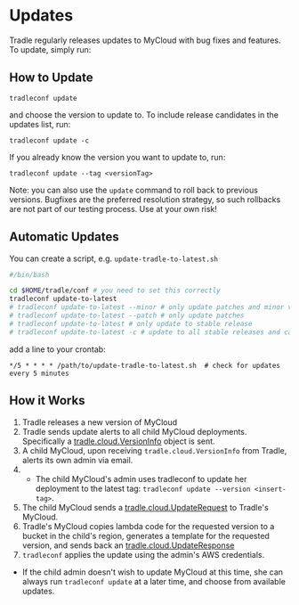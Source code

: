 # Updates

Tradle regularly releases updates to MyCloud with bug fixes and features. To update, simply run: 

## How to Update

`tradleconf update`

and choose the version to update to. To include release candidates in the updates list, run: 

`tradleconf update -c`

If you already know the version you want to update to, run:

`tradleconf update --tag <versionTag>`

Note: you can also use the `update` command to roll back to previous versions. Bugfixes are the preferred resolution strategy, so such rollbacks are not part of our testing process. Use at your own risk!

## Automatic Updates

You can create a script, e.g. `update-tradle-to-latest.sh`

```bash
#/bin/bash

cd $HOME/tradle/conf # you need to set this correctly
tradleconf update-to-latest
# tradleconf update-to-latest --minor # only update patches and minor versions
# tradleconf update-to-latest --patch # only update patches
# tradleconf update-to-latest # only update to stable release
# tradleconf update-to-latest -c # update to all stable releases and candidates
```

add a line to your crontab:
```
*/5 * * * * /path/to/update-tradle-to-latest.sh  # check for updates every 5 minutes
```

## How it Works

1. Tradle releases a new version of MyCloud
2. Tradle sends update alerts to all child MyCloud deployments. Specifically a [tradle.cloud.VersionInfo](https://github.com/tradle/models-cloud/blob/master/models/tradle.cloud.VersionInfo.json) object is sent.
3. A child MyCloud, upon receiving `tradle.cloud.VersionInfo` from Tradle, alerts its own admin via email.
4. * The child MyCloud's admin uses tradleconf to update her deployment to the latest tag: `tradleconf update --version <insert-tag>`.
5. The child MyCloud sends a [tradle.cloud.UpdateRequest](https://github.com/tradle/models-cloud/blob/master/models/tradle.cloud.UpdateRequest.json) to Tradle's MyCloud.
6. Tradle's MyCloud copies lambda code for the requested version to a bucket in the child's region, generates a template for the requested version, and sends back an [tradle.cloud.UpdateResponse](https://github.com/tradle/models-cloud/blob/master/models/tradle.cloud.UpdateResponse.json)
7. `tradleconf` applies the update using the admin's AWS credentials.

* If the child admin doesn't wish to update MyCloud at this time, she can always run `tradleconf update` at a later time, and choose from available updates.
